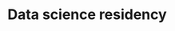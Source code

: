 ---
title: Data science residency
type: landing
show_breadcrumb: true

tags: ["training"]

sections:
  - block: markdown
    content:
      title: Samarco Data science residency
      subtitle:
      text: '<p>Six months ago, Samarco selected 16 employees from different areas to form the first Data Science Residency class, in partnership with the Department of Computer Science at UFMG. And this Friday (03/03/2023) our professionals completed this stage, where they delved deeply, applied knowledge and developed models and prototypes of solutions with great potential for creating value for the business.

      The main objective of the Program was to enhance the development of our people in Data Science, an inevitable opportunity for the mining industry.

      
      Melissa Cangussu Vianna is a Strategic Marketing analyst at the company and loved participating in the Program. "It was a great experience, as it allowed the knowledge of the tutors and professors at UFMG to join our daily practice here at Samarco."

      Our Business Development and Innovation manager, Bruno S. Pimentel, reinforces that “the Program brings an innovative format for learning and applying critical knowledge for Samarco.” According to him, “the partnership with one of the best Computer Science schools in Brazil makes all the difference.”

      This is another initiative that is part of the Movement for Innovation, an initiative that reinforces the companys mobilization to advance its purpose of mining differently, more sustainable and safe..'

  - block: image-gallery
    custom_id: 'minha-galeria'
    content:
      images:
        - filename: SAMARCO-1-1.png

    design:
      columns: '1'
---